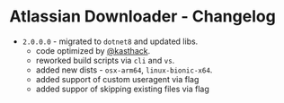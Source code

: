 # Atlassian Downloader - Changelog

* `2.0.0.0` - migrated to `dotnet8` and updated libs. 
    * code optimized by [@kasthack](https://github.com/kasthack). 
    * reworked build scripts via `cli` and `vs`.
    * added new dists - `osx-arm64`, `linux-bionic-x64`.
    * added support of custom useragent via flag
    * added suppor of skipping existing files via flag